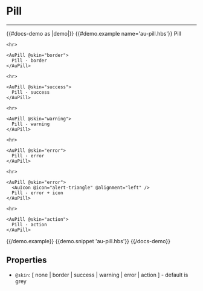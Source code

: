 # Pill

---

{{#docs-demo as |demo|}}
  {{#demo.example name='au-pill.hbs'}}
    <AuPill>
      Pill
    </AuPill>

    <hr>

    <AuPill @skin="border">
      Pill - border
    </AuPill>

    <hr>

    <AuPill @skin="success">
      Pill - success
    </AuPill>

    <hr>

    <AuPill @skin="warning">
      Pill - warning
    </AuPill>

    <hr>

    <AuPill @skin="error">
      Pill - error
    </AuPill>

    <hr>

    <AuPill @skin="error">
      <AuIcon @icon="alert-triangle" @alignment="left" />
      Pill - error + icon
    </AuPill>

    <hr>

    <AuPill @skin="action">
      Pill - action
    </AuPill>
  {{/demo.example}}
  {{demo.snippet 'au-pill.hbs'}}
{{/docs-demo}}

## Properties
- `@skin`: [ none | border | success | warning | error | action ] - default is grey
